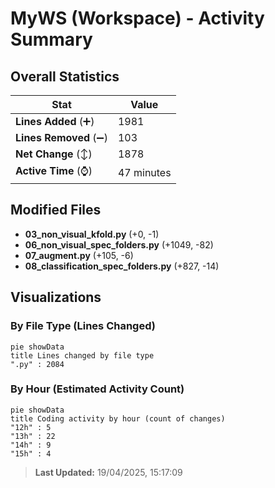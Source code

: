 # MyWS (Workspace) - Activity Summary 

## Overall Statistics

| Stat                   | Value                                                             |
| ---------------------- | ----------------------------------------------------------------- |
| **Lines Added** (➕)   | 1981                                          |
| **Lines Removed** (➖) | 103                                        |
| **Net Change** (↕)    | 1878                |
| **Active Time** (⌚)   | 47 minutes |


## Modified Files
- **03_non_visual_kfold.py** (+0, -1)
- **06_non_visual_spec_folders.py** (+1049, -82)
- **07_augment.py** (+105, -6)
- **08_classification_spec_folders.py** (+827, -14)

## Visualizations

### By File Type (Lines Changed)

```mermaid
pie showData
title Lines changed by file type
".py" : 2084
```

### By Hour (Estimated Activity Count)

```mermaid
pie showData
title Coding activity by hour (count of changes)
"12h" : 5
"13h" : 22
"14h" : 9
"15h" : 4
```


> **Last Updated:** 19/04/2025, 15:17:09